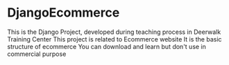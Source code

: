 # DjangoEcommerce
This is the Django Project, developed during teaching process in Deerwalk Training Center
This project is related to Ecommerce website
It is the basic structure of ecommerce
You can download and learn but don't use in commercial purpose
